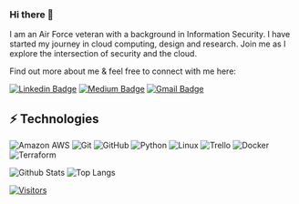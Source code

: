 ### Hi there 👋

<!-- Introduce yourself and give a brief introduction about yourself here.  Also include what tech you're interested in and what you are currently learning -->

I am an Air Force veteran with a background in Information Security. I have started my journey in cloud computing, design and research. Join me as I explore the intersection of security and the cloud.

Find out more about me & feel free to connect with me here:

<!-- Replace the fields below with the information requested. Remember to remove the encapsulating <> characters. For spaces in names, use %20 (e.g. Broadus%20Palmer) -->

[![Linkedin Badge](https://img.shields.io/badge/-Donica%20Briggs-blue?style=flat-square&logo=Linkedin&logoColor=white&link=https://www.linkedin.com/public-profile/in/donicabriggs)](https://www.linkedin.com/public-profile/in/donicabriggs)
[![Medium Badge](https://img.shields.io/badge/Donica%20Briggs-12100E?style=flat-square&logo=medium&logoColor=white&link=https://medium.com/@donica.briggs)](https://medium.com/@donica.briggs)
[![Gmail Badge](https://img.shields.io/badge/-Donica.Briggs@gmail.com-c14438?style=flat-square&logo=Gmail&logoColor=white&link=mailto:Donica.Briggs@gmail.com)](mailto:Donica.Briggs@gmail.com)

## ⚡ Technologies

<!-- Check out the Badges folder for more badges -->

![Amazon AWS](https://img.shields.io/badge/Amazon%20AWS-232F3E?style=flat-square&logo=amazon-aws)
![Git](https://img.shields.io/badge/-Git-black?style=flat-square&logo=git)
![GitHub](https://img.shields.io/badge/-GitHub-181717?style=flat-square&logo=github)
![Python](https://img.shields.io/badge/-Python-black?style=flat-square&logo=Python)
![Linux](https://img.shields.io/badge/Linux-FCC624?style=flat-square&logo=linux&logoColor=black)
![Trello](https://img.shields.io/badge/Trello-%23026AA7.svg?style=flat-square&logo=Trello&logoColor=white)
![Docker](https://img.shields.io/badge/docker-%230db7ed.svg?style=for-the-badge&logo=docker&logoColor=white)
![Terraform](https://img.shields.io/badge/terraform-%235835CC.svg?style=for-the-badge&logo=terraform&logoColor=white)

<!-- Replace the fields below with the information requested. Remember to remove the encapsulating <> characters. -->

![Github Stats](https://github-readme-stats.vercel.app/api?username=LevelUpInTech&count_private=true&show_icons=true&include_all_commits=true)
![Top Langs](https://github-readme-stats.vercel.app/api/top-langs/?username=LevelUpInTech&hide=TeX&layout=compact)


[![Visitors](https://api.visitorbadge.io/api/visitors?path=LevelUpInTech%2FLevelUpInTech&label=VISITORS&countColor=%23263759)](https://visitorbadge.io/status?path=LevelUpInTech%2FLevelUpInTech)
